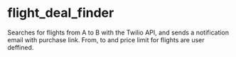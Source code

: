 # flight_deal_finder

Searches for flights from A to B with the Twilio API, and sends a notification email with purchase link. From, to and price limit for flights are user deffined.
